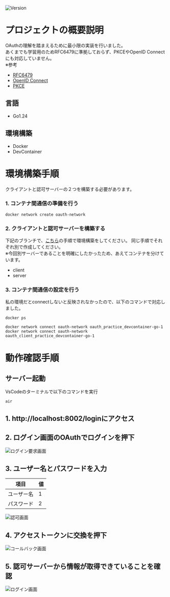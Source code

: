 ![Version](https://img.shields.io/badge/Version-1.0.0-green)
# プロジェクトの概要説明
OAuthの理解を踏まえるために最小限の実装を行いました。<br>
あくまでも学習用のためRFC6479に準拠しておらず、PKCEやOpenID Connectにも対応していません。<br>
※参考
- [RFC6479](https://datatracker.ietf.org/doc/html/rfc6749)
- [OpenID Connect](https://solution.kamome-e.com/blog/archive/blog-auth-20221108/)
- [PKCE](https://qiita.com/ist-n-m/items/992c67b803ff460818ec)
## 言語
* Go1.24
## 環境構築
* Docker
* DevContainer
# 環境構築手順
クライアントと認可サーバーの２つを構築する必要があります。
### 1. コンテナ間通信の準備を行う
```
docker network create oauth-network
```
### 2. クライアントと認可サーバーを構築する
 下記のブランチで、[こちら](./docs/VsCodeDevContainer.md)の手順で環境構築をしてください。
 同じ手順でそれぞれ別で作成してください。<br>
 ※今回別サーバーであることを明確にしたかったため、あえてコンテナを分けています。
 - client
 - server
### 3. コンテナ間通信の設定を行う
私の環境だとconnectしないと反映されなかったので、以下のコマンドで対応しました。
```
docker ps

docker network connect oauth-network oauth_practice_devcontainer-go-1
docker network connect oauth-network oauth_client_practice_devcontainer-go-1
```
# 動作確認手順
## サーバー起動
VsCodeのターミナルで以下のコマンドを実行
```
air
```
## 1. http://localhost:8002/loginにアクセス
## 2. ログイン画面のOAuthでログインを押下
![ログイン要求画面](./docs/login.png)
## 3. ユーザー名とパスワードを入力
|項目|値|
|----|----|
|ユーザー名|1|
|パスワード|2|

![認可画面](./docs/authorize.png)
## 4. アクセストークンに交換を押下
![コールバック画面](./docs/callback.png)
## 5. 認可サーバーから情報が取得できていることを確認
![ログイン画面](./docs/test-token.png)

